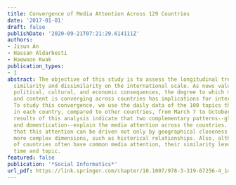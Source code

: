 ```yaml
---
title: Convergence of Media Attention Across 129 Countries
date: '2017-01-01'
draft: false
publishDate: '2020-09-21T07:21:29.614111Z'
authors:
- Jisun An
- Hassan Aldarbesti
- Haewoon Kwak
publication_types:
- 1
abstract: The objective of this study is to assess the longitudinal trends of media
  similarity and dissimilarity on the international scale. As news value has well-established
  political, cultural, and economic consequences, the degree to which media coverage
  and content is converging across countries has implications for international relations.
  To study this convergence, we use the daily data of the 100 topics that were over-reported
  in each country, compared to other countries, from March 7 to October 9, 2016. The
  results of this analysis indicate that two complementary patterns--globalization
  and domestication--explain the media attention across the countries. We conclude
  that this attention can be driven not only by geographical closeness but also by
  more complex dimensions, such as historical relationships. Also, although a group
  of countries often have common media attention, their similarity level depends on
  time and topic.
featured: false
publication: '*Social Informatics*'
url_pdf: https://link.springer.com/chapter/10.1007/978-3-319-67256-4_14
---
```


